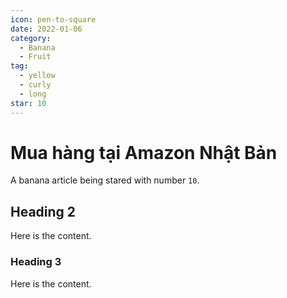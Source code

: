 ```yaml
---
icon: pen-to-square
date: 2022-01-06
category:
  - Banana
  - Fruit
tag:
  - yellow
  - curly
  - long
star: 10
---
```


#  Mua hàng tại Amazon Nhật Bản

A banana article being stared with number `10`.

<!-- more -->

## Heading 2

Here is the content.

### Heading 3

Here is the content.
